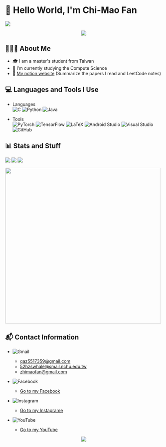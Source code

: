 # 👋 Hello World, I'm Chi-Mao Fan 
![](https://komarev.com/ghpvc/?username=FanChiMao&color=blue&style=flat)  

<div align="center">  
<img src="https://media3.giphy.com/media/0p9YX5Io6TTyqr6Amc/giphy.gif?cid=790b761109e27f8a3fe54e0e5d101460b07d0d37d3bd518e&rid=giphy.gif&ct=g" />  
</div>  

## 👨🏻‍💻  About Me 
- 🎓 I am a master's student from Taiwan  
- 🌱 I’m currently studying the Compute Science  
- 📘 [My notion website](https://www.notion.so/LeetCode-fb26f4705745445f8c08293c9e3f3298) (Summarize the papers I read and LeetCode notes)    

## 💻  Languages and Tools I Use
- Languages  
  ![C](https://img.shields.io/badge/c-%2300599C.svg?style=for-the-badge&logo=c&logoColor=white) ![Python](https://img.shields.io/badge/python-3670A0?style=for-the-badge&logo=python&logoColor=ffdd54) ![Java](https://img.shields.io/badge/java-%23ED8B00.svg?style=for-the-badge&logo=java&logoColor=white)  

- Tools  
  ![PyTorch](https://img.shields.io/badge/PyTorch-%23EE4C2C.svg?style=for-the-badge&logo=PyTorch&logoColor=white) ![TensorFlow](https://img.shields.io/badge/TensorFlow-%23FF6F00.svg?style=for-the-badge&logo=TensorFlow&logoColor=white) ![LaTeX](https://img.shields.io/badge/latex-%23008080.svg?style=for-the-badge&logo=latex&logoColor=white) ![Android Studio](https://img.shields.io/badge/Android%20Studio-3DDC84.svg?style=for-the-badge&logo=android-studio&logoColor=white) ![Visual Studio](https://img.shields.io/badge/VisualStudio-5C2D91.svg?style=for-the-badge&logo=visual-studio&logoColor=white) ![GitHub](https://img.shields.io/badge/github-%23121011.svg?style=for-the-badge&logo=github&logoColor=white)  


## 📊 Stats and Stuff  
<img src="https://github-readme-stats.vercel.app/api?username=FanChiMao&show_icons=true&hide_border=true&&count_private=true&include_all_commits=true" />  
<img src="https://github-readme-stats.vercel.app/api/top-langs/?username=FanChiMao&hide=jupyter%20notebook&hide_border=true&layout=compact" />  
<img src="https://github-readme-stats.vercel.app/api/wakatime?username=Fanchimao&hide_border=true" />  

<a href="https://wakatime.com"><img height="500em" src="https://wakatime.com/share/@Fanchimao/19fa641f-cb45-45bc-88d4-6184dc47c083.png" /></a>  



## 📬  Contact Information  
- ![Gmail](https://img.shields.io/badge/Gmail-D14836?style=for-the-badge&logo=gmail&logoColor=white)  

  - qaz5517359@gmail.com  
  - 52hzswhale@smail.nchu.edu.tw  
  - zhimaofan@gmail.com  

- ![Facebook](https://img.shields.io/badge/Facebook-%231877F2.svg?style=for-the-badge&logo=Facebook&logoColor=white)  
  - [Go to my Facebook](https://www.facebook.com/profile.php?id=100004299272985)  
- ![Instagram](https://img.shields.io/badge/52hz_fan-%23E4405F.svg?style=for-the-badge&logo=Instagram&logoColor=white)  
  - [Go to my Instagrame](https://www.instagram.com/IG/?fbclid=IwAR0hbi_yCwJBZvyTPoKPlZFbdnR3cXKAQl85TBweacVHKnLD-PZ11Di4vis)  
- ![YouTube](https://img.shields.io/badge/YouTube-%23FF0000.svg?style=for-the-badge&logo=YouTube&logoColor=white)  
  - [Go to my YouTube](https://www.youtube.com/channel/UCIV7WMa5O_TZKZZSzXcLmmw)  


<div align="center">  
<img src="https://media3.giphy.com/media/jfW2t8GVKovNriahyw/giphy.gif?cid=790b7611f10fcc55799559d7e4a870e542cdcc0b228e0f93&rid=giphy.gif&ct=s" />  
</div>  




